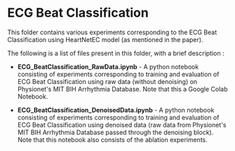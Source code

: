 # ECG Beat Classification

This folder contains various experiments corresponding to the ECG Beat Classification using HeartNetEC model (as mentioned in the paper).

The following is a list of files present in this folder, with a brief description :

- **ECG_BeatClassification_RawData.ipynb** - A python notebook consisting of experiments corresponding to training and evaluation of ECG Beat Classification using raw data (without denoising) on Physionet's MIT BIH Arrhythmia Database. Note that this a Google Colab Notebook.

- **ECG_BeatClassification_DenoisedData.ipynb** - A python notebook consisting of experiments corresponding to training and evaluation of ECG Beat Classification using denoised data (raw data from Physionet's MIT BIH Arrhythmia Database passed through the denoising block). Note that this notebook also consists of the ablation experiments.




